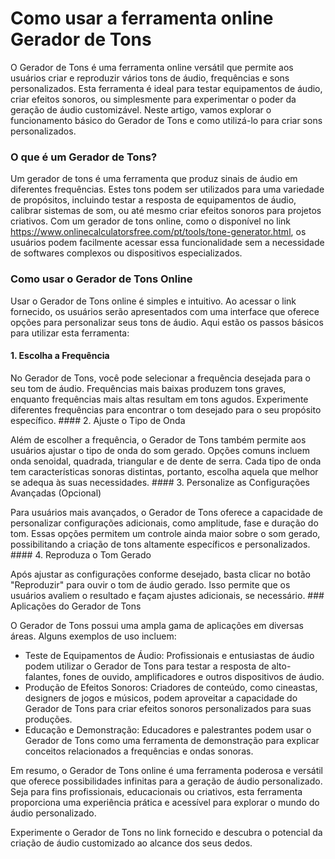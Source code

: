 Como usar a ferramenta online Gerador de Tons
=============================================

O Gerador de Tons é uma ferramenta online versátil que permite aos usuários criar e reproduzir vários tons de áudio, frequências e sons personalizados. Esta ferramenta é ideal para testar equipamentos de áudio, criar efeitos sonoros, ou simplesmente para experimentar o poder da geração de áudio customizável. Neste artigo, vamos explorar o funcionamento básico do Gerador de Tons e como utilizá-lo para criar sons personalizados.

### O que é um Gerador de Tons?

Um gerador de tons é uma ferramenta que produz sinais de áudio em diferentes frequências. Estes tons podem ser utilizados para uma variedade de propósitos, incluindo testar a resposta de equipamentos de áudio, calibrar sistemas de som, ou até mesmo criar efeitos sonoros para projetos criativos. Com um gerador de tons online, como o disponível no link <https://www.onlinecalculatorsfree.com/pt/tools/tone-generator.html>, os usuários podem facilmente acessar essa funcionalidade sem a necessidade de softwares complexos ou dispositivos especializados.

### Como usar o Gerador de Tons Online

Usar o Gerador de Tons online é simples e intuitivo. Ao acessar o link fornecido, os usuários serão apresentados com uma interface que oferece opções para personalizar seus tons de áudio. Aqui estão os passos básicos para utilizar esta ferramenta:

#### 1. Escolha a Frequência

No Gerador de Tons, você pode selecionar a frequência desejada para o seu tom de áudio. Frequências mais baixas produzem tons graves, enquanto frequências mais altas resultam em tons agudos. Experimente diferentes frequências para encontrar o tom desejado para o seu propósito específico. #### 2. Ajuste o Tipo de Onda

Além de escolher a frequência, o Gerador de Tons também permite aos usuários ajustar o tipo de onda do som gerado. Opções comuns incluem onda senoidal, quadrada, triangular e de dente de serra. Cada tipo de onda tem características sonoras distintas, portanto, escolha aquela que melhor se adequa às suas necessidades. #### 3. Personalize as Configurações Avançadas (Opcional)

Para usuários mais avançados, o Gerador de Tons oferece a capacidade de personalizar configurações adicionais, como amplitude, fase e duração do tom. Essas opções permitem um controle ainda maior sobre o som gerado, possibilitando a criação de tons altamente específicos e personalizados. #### 4. Reproduza o Tom Gerado

Após ajustar as configurações conforme desejado, basta clicar no botão "Reproduzir" para ouvir o tom de áudio gerado. Isso permite que os usuários avaliem o resultado e façam ajustes adicionais, se necessário. ### Aplicações do Gerador de Tons

O Gerador de Tons possui uma ampla gama de aplicações em diversas áreas. Alguns exemplos de uso incluem:

- Teste de Equipamentos de Áudio: Profissionais e entusiastas de áudio podem utilizar o Gerador de Tons para testar a resposta de alto-falantes, fones de ouvido, amplificadores e outros dispositivos de áudio.
- Produção de Efeitos Sonoros: Criadores de conteúdo, como cineastas, designers de jogos e músicos, podem aproveitar a capacidade do Gerador de Tons para criar efeitos sonoros personalizados para suas produções.
- Educação e Demonstração: Educadores e palestrantes podem usar o Gerador de Tons como uma ferramenta de demonstração para explicar conceitos relacionados a frequências e ondas sonoras.

Em resumo, o Gerador de Tons online é uma ferramenta poderosa e versátil que oferece possibilidades infinitas para a geração de áudio personalizado. Seja para fins profissionais, educacionais ou criativos, esta ferramenta proporciona uma experiência prática e acessível para explorar o mundo do áudio personalizado.

Experimente o Gerador de Tons no link fornecido e descubra o potencial da criação de áudio customizado ao alcance dos seus dedos.